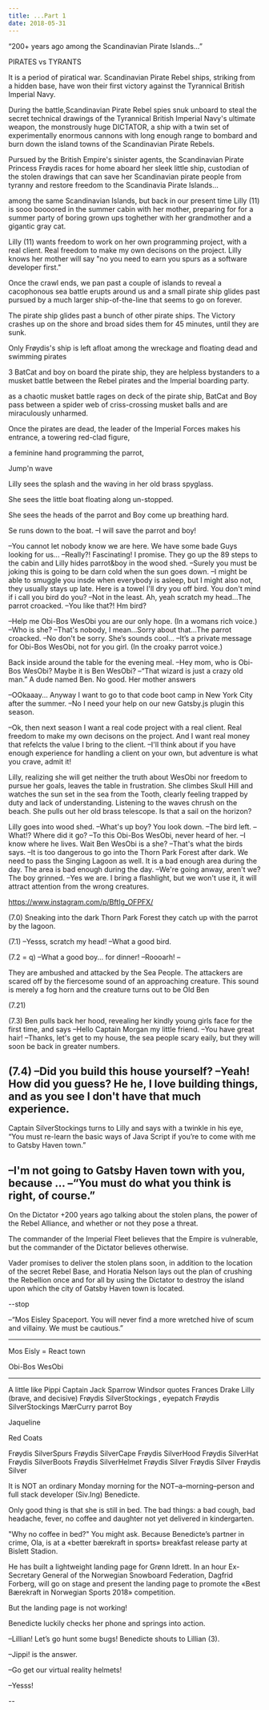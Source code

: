 ```yaml
---
title: ...Part 1
date: 2018-05-31
---
```

“200+ years ago among
the Scandinavian Pirate Islands…”

PIRATES vs
TYRANTS

It is a period of piratical war.
Scandinavian Pirate Rebel ships, striking
from a hidden base, have won
their first victory against
the Tyrannical British
Imperial Navy.

During the battle,Scandinavian Pirate Rebel
spies snuk unboard to steal the secret
technical drawings of the
Tyrannical British
Imperial Navy's
ultimate weapon, the monstrously
huge DICTATOR,
a ship with a twin set of experimentally
enormous cannons with long enough range to
bombard and burn down the
island towns of the Scandinavian Pirate Rebels.

Pursued by the British Empire's
sinister agents, the Scandinavian
Pirate Princess Frøydis races
for home aboard her
sleek little ship, custodian of the
stolen drawings that can save
her Scandinavian pirate people
from tyranny and restore
freedom to the Scandinavia Pirate Islands…

among the same Scandinavian Islands, but back
in our present time Lilly (11) is sooo
boooored in the summer cabin with her mother, preparing for for a summer party
of boring grown ups toghether with her
grandmother and a gigantic gray cat.

Lilly (11) wants freedom to work on her
own programming project,
with a real client.
Real freedom to make my own decisons on the project. Lilly knows her mother will say "no
you need to earn you spurs as a software
developer first."


Once the crawl ends, we pan past a couple of islands to reveal a cacophonous sea battle erupts around us and a small pirate ship glides past pursued by a much larger ship-of-the-line that seems to go on forever.

The pirate ship glides past a bunch of other pirate ships. The Victory crashes up on the shore and broad sides them for 45 minutes, until they are sunk.

Only Frøydis's ship is left afloat among the wreckage and floating dead and swimming pirates

3
BatCat and boy on board the pirate ship, they are helpless bystanders to a musket battle between the Rebel pirates and the Imperial boarding party.

as a chaotic musket battle rages on deck of the pirate ship, BatCat and Boy pass between a spider web of criss-crossing musket balls and are miraculously unharmed.

Once the pirates are dead, the leader of the Imperial Forces makes his entrance, a towering red-clad figure,

a feminine hand programming the parrot,

Jump'n wave

Lilly sees the splash and the waving in her old brass spyglass.

She sees the little boat floating along un-stopped.

She sees the heads of the parrot and Boy come up breathing hard.

Se runs down to the boat.
–I will save the parrot and boy!

–You cannot let nobody know we are here. We have some bade Guys looking for us...
–Really?! Fascinating! I promise.
They go up the 89 steps to the cabin and Lilly hides parrot&boy in the wood shed.
–Surely you must be joking this is going to be darn cold when the sun goes down.
–I might be able to smuggle you insde when everybody is asleep, but I might also not, they usually stays up late. Here is a towel I'll dry you off bird. You don't mind if i call you bird do you?
–Not in the least. Ah, yeah scratch my head...The parrot croacked.
–You like that?! Hm bird?

–Help me Obi-Bos WesObi you are our only hope. (In a womans rich voice.)
–Who is she?
–That's nobody, I mean...Sorry about that...The parrot croacked.
–No don't be sorry. She’s sounds cool...
–It’s a private message for Obi-Bos WesObi, not for you girl. (In the croaky parrot voice.)

Back inside around the table for the evening meal.
–Hey mom, who is Obi-Bos WesObi? Maybe it is Ben WesObi?
–“That wizard is just a crazy old man.” A dude named Ben. No good. Her mother answers

–OOkaaay... Anyway I want to go to that code boot camp in New York City after the summer.
–No I need your help on our new Gatsby.js plugin this season.

–Ok, then next season I want a real code project with a real client. Real freedom to make my own decisons on the project. And I want real money that refelcts the value I bring to the client.
–I'll think about if you have enough experience for handling a client on your own, but adventure is what you crave, admit it!

Lilly, realizing she will get neither the truth about WesObi nor freedom to pursue her goals, leaves the table in frustration. She climbes Skull Hill and watches the sun set in the sea from the Tooth, clearly feeling trapped by duty and lack of understanding. Listening to the waves chrush on the beach. She pulls out her old brass telescope. Is that a sail on the horizon?

Lilly goes into wood shed.
–What's up boy? You look down.
–The bird left.
–What!? Where did it go?
–To this Obi-Bos WesObi, never heard of her.
–I know where he lives. Wait Ben WesObi is a she?
–That's what the birds says.
–It is too dangerous to go into the Thorn Park Forest after dark. We need to pass the Singing Lagoon as well. It is a bad enough area during the day. The area is bad enough during the day.
–We're going anway, aren't we? The boy grinned.
–Yes we are. I bring a flashlight, but we won't use it, it will attract attention from the wrong creatures.

https://www.instagram.com/p/BftIg_OFPFX/

(7.0)
Sneaking into the dark Thorn Park Forest they catch up with the parrot by the lagoon.


(7.1)
–Yesss, scratch my head!
–What a good bird.

(7.2 = q)
–What a good boy... for dinner!
–Roooarh!
–

They are ambushed and attacked by the Sea People. The attackers are scared off by the fiercesome sound of an approaching creature. This sound is merely a fog horn and the creature turns out to be Old Ben

(7.21)
<scurrying away>


(7.3)
Ben pulls back her hood, revealing her kindly young girls face for the first time, and says
–Hello Captain Morgan my little friend.
–You have great hair!
–Thanks, let's get to my house, the sea people scary eaily, but they will soon be back in greater numbers.



(7.4)
–Did you build this house yourself?
–Yeah! How did you guess? He he, I love building things, and as you see I don't have that much experience.
-

Captain  SilverStockings turns to Lilly and says with a twinkle in his eye, “You must re-learn the basic ways of Java Script if you’re to come with me to Gatsby Haven town.”

–I'm not going to Gatsby Haven town with you, because ...
–“You must do what you think is right, of course.”
-

On the Dictator +200 years ago
talking about the stolen plans, the power of the Rebel Alliance, and whether or not they pose a threat.

The commander of the Imperial Fleet believes that the Empire is vulnerable, but the commander of the Dictator believes otherwise.

Vader promises to deliver the stolen plans soon, in addition to the location of the secret Rebel Base, and
Horatia Nelson lays out the plan of crushing the Rebellion once and for all by using the Dictator to destroy the island upon which the city of Gatsby Haven town is located.

--stop


–“Mos Eisley Spaceport. You will never find a more wretched hive of scum and villainy. We must be cautious.”


-----
Mos Eisly = React town

Obi-Bos WesObi


---
A little like Pippi
Captain Jack Sparrow
Windsor quotes
Frances Drake
Lilly (brave, and decisive)
Frøydis SilverStockings , eyepatch
Frøydis SilverStockings MærCurry
parrot
Boy

Jaqueline


Red Coats









Frøydis SilverSpurs
Frøydis SilverCape
Frøydis SilverHood
Frøydis SilverHat
Frøydis SilverBoots
Frøydis SilverHelmet
Frøydis Silver
Frøydis Silver
Frøydis Silver




It is NOT an ordinary Monday morning for the NOT–a–morning–person and full stack developer (Siv.Ing) Benedicte.

Only good thing is that she is still in bed. The bad things: a bad cough, bad headache, fever, no coffee and daughter not yet delivered in kindergarten.

"Why no coffee in bed?" You might ask. Because Benedicte’s partner in crime, Ola, is at a «better bærekraft in sports» breakfast release party at Bislett Stadion.

He has built a lightweight landing page for Grønn Idrett. In an hour Ex-Secretary General of the Norwegian Snowboard Federation, Dagfrid Forberg, will go on stage and present the landing page to promote the «Best Bærekraft in Norwegian Sports 2018» competition.

But the landing page is not working!

Benedicte luckily checks her phone and springs into action.

–Lillian! Let’s go hunt some bugs! Benedicte shouts to Lillian (3).

–Jippi! is the answer.

–Go get our virtual reality helmets!

–Yesss!

--

